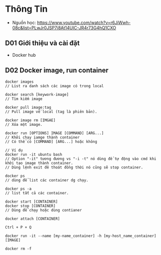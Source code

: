 # Thông Tin
- Nguồn học: https://www.youtube.com/watch?v=r6JiWwh-08c&list=PLwJr0JSP7i8At14UIC-JR4r73G4hQ1CXO

## D01 Giới thiệu và cài đặt
- Docker hub

## D02 Docker image, run container
```
docker images
// List ra danh sách các image có trong local
```

```
docker search [keywork-image]
// Tìm kiếm image
```

```
docker pull image:tag
// Pull image về local (tag là phiên bản).
```

```
docker image rm [IMGAE]
// Xóa một image.
```

```
docker run [OPTIONS] IMAGE [COMMAND] [ARG...]
// Khởi chạy iamge thành container
// Có thể có [COMMAND] [ARG...] hoặc không

// Ví dụ
docker run -it ubuntu bash
// Option "-it" tương đương vs "-i -t" nó dùng để tự động vào cmd khi khởi tạo image thành container.
// Dùng lệnh exit đê thoát đồng thời nó cũng sẽ stop container.
```

```
docker ps
// dùng để list các container dg chạy.

docker ps -a
// list tất cả các container.
```

```
docker start [CONTAINER]
docker stop [CONTAINER]
// Dùng để chạy hoặc dùng contianer
```

```
docker attach [CONTAINER]

Ctrl + P + Q
```

```
docker run -it --name [my-name_container] -h [my-host_name_container] [IMAGE]
```

```
docker rm -f
```
